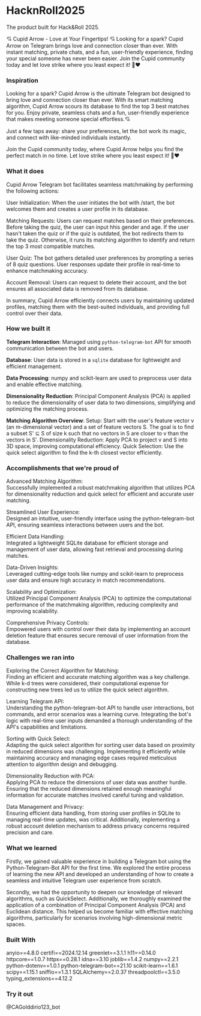 # HacknRoll2025
The product built for Hack&amp;Roll 2025.

💘 Cupid Arrow - Love at Your Fingertips! 💘
Looking for a spark? Cupid Arrow on Telegram brings love and connection closer than ever. With instant matching, private chats, and a fun, user-friendly experience, finding your special someone has never been easier. Join the Cupid community today and let love strike where you least expect it! 💬❤️

### Inspiration
Looking for a spark? Cupid Arrow is the ultimate Telegram bot designed to bring love and connection closer than ever. With its smart matching algorithm, Cupid Arrow scours its database to find the top 3 best matches for you. Enjoy private, seamless chats and a fun, user-friendly experience that makes meeting someone special effortless.💘 

Just a few taps away: share your preferences, let the bot work its magic, and connect with like-minded individuals instantly.

Join the Cupid community today, where Cupid Arrow helps you find the perfect match in no time. Let love strike where you least expect it! 💬❤️
   
### What it does
Cupid Arrow Telegram bot facilitates seamless matchmaking by performing the following actions:

User Initialization: When the user initiates the bot with /start, the bot welcomes them and creates a user profile in its database.

Matching Requests: Users can request matches based on their preferences. Before taking the quiz, the user can input hhis gender and age. If the user hasn't taken the quiz or if the quiz is outdated, the bot redirects them to take the quiz. Otherwise, it runs its matching algorithm to identify and return the top 3 most compatible matches.

User Quiz: The bot gathers detailed user preferences by prompting a series of 8 quiz questions. User responses update their profile in real-time to enhance matchmaking accuracy.

Account Removal: Users can request to delete their account, and the bot ensures all associated data is removed from its database.

In summary, Cupid Arrow efficiently connects users by maintaining updated profiles, matching them with the best-suited individuals, and providing full control over their data.
  
### How we built it

**Telegram Interaction**: Managed using `python-telegram-bot` API for smooth communication between the bot and users.
   
**Database**: User data is stored in a `sqlite` database for lightweight and efficient management.
  
**Data Processing**: numpy and scikit-learn are used to preprocess user data and enable effective matching.
  
**Dimensionality Reduction**: Principal Component Analysis (PCA) is applied to reduce the dimensionality of user data to two dimensions, simplifying and optimizing the matching process.  

**Matching Algorithm Overview**:
Setup: Start with the user's feature vector v (an m-dimensional vector) and a set of feature vectors S. The goal is to find a subset S' ⊆ S of size k such that no vectors in S are closer to v than the vectors in S′.
Dimensionality Reduction: Apply PCA to project v and S into 3D space, improving computational efficiency.
Quick Selection: Use the quick select algorithm to find the k-th closest vector efficiently.

### Accomplishments that we're proud of
Advanced Matching Algorithm:   
Successfully implemented a robust matchmaking algorithm that utilizes PCA for dimensionality reduction and quick select for efficient and accurate user matching.
  
Streamlined User Experience:  
Designed an intuitive, user-friendly interface using the python-telegram-bot API, ensuring seamless interactions between users and the bot.  
  
Efficient Data Handling:  
Integrated a lightweight SQLite database for efficient storage and management of user data, allowing fast retrieval and processing during matches.  
  
Data-Driven Insights:  
Leveraged cutting-edge tools like numpy and scikit-learn to preprocess user data and ensure high accuracy in match recommendations.  
  
Scalability and Optimization:  
Utilized Principal Component Analysis (PCA) to optimize the computational performance of the matchmaking algorithm, reducing complexity and improving scalability.
  
Comprehensive Privacy Controls:   
Empowered users with control over their data by implementing an account deletion feature that ensures secure removal of user information from the database.
  
### Challenges we ran into
Exploring the Correct Algorithm for Matching:   
Finding an efficient and accurate matching algorithm was a key challenge. While k-d trees were considered, their computational expense for constructing new trees led us to utilize the quick select algorithm.
   
Learning Telegram API:  
Understanding the python-telegram-bot API to handle user interactions, bot commands, and error scenarios was a learning curve. Integrating the bot's logic with real-time user inputs demanded a thorough understanding of the API's capabilities and limitations.  
   
Sorting with Quick Select:  
Adapting the quick select algorithm for sorting user data based on proximity in reduced dimensions was challenging. Implementing it efficiently while maintaining accuracy and managing edge cases required meticulous attention to algorithm design and debugging.  
  
Dimensionality Reduction with PCA:  
Applying PCA to reduce the dimensions of user data was another hurdle. Ensuring that the reduced dimensions retained enough meaningful information for accurate matches involved careful tuning and validation.  
  
Data Management and Privacy:  
Ensuring efficient data handling, from storing user profiles in SQLite to managing real-time updates, was critical. Additionally, implementing a robust account deletion mechanism to address privacy concerns required precision and care.  

### What we learned

Firstly, we gained valuable experience in building a Telegram bot using the Python-Telegram-Bot API for the first time. We explored the entire process of learning the new API and developed an understanding of how to create a seamless and intuitive Telegram user experience from scratch.

Secondly, we had the opportunity to deepen our knowledge of relevant algorithms, such as QuickSelect. Additionally, we thoroughly examined the application of a combination of Principal Component Analysis (PCA) and Euclidean distance. This helped us become familiar with effective matching algorithms, particularly for scenarios involving high-dimensional metric spaces.

### Built With
anyio==4.8.0
certifi==2024.12.14
greenlet==3.1.1
h11==0.14.0
httpcore==1.0.7
httpx==0.28.1
idna==3.10
joblib==1.4.2
numpy==2.2.1
python-dotenv==1.0.1
python-telegram-bot==21.10
scikit-learn==1.6.1
scipy==1.15.1
sniffio==1.3.1
SQLAlchemy==2.0.37
threadpoolctl==3.5.0
typing_extensions==4.12.2

### Try it out
@CAGolddirio123_bot
